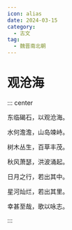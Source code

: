 ```yaml
---
icon: alias
date: 2024-03-15
category:
  - 古文
tag:
  - 魏晋南北朝
---
```



# 观沧海

<!-- more -->



::: center

东临碣石，以观沧海。

水何澹澹，山岛竦峙。

树木丛生，百草丰茂。

秋风萧瑟，洪波涌起。

日月之行，若出其中。

星河灿烂，若出其里。

幸甚至哉，歌以咏志。

:::